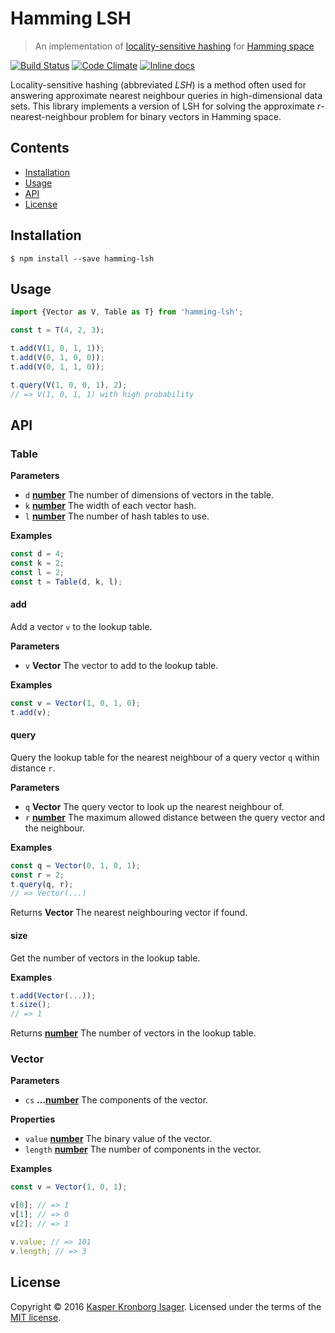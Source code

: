 # Hamming LSH

> An implementation of [locality-sensitive hashing](https://en.wikipedia.org/wiki/Locality-sensitive_hashing) for [Hamming space](https://en.wikipedia.org/wiki/Hamming_space)

[![Build Status](https://travis-ci.org/kasperisager/hamming-lsh.svg?branch=master)](https://travis-ci.org/kasperisager/hamming-lsh) [![Code Climate](https://codeclimate.com/github/kasperisager/hamming-lsh/badges/gpa.svg)](https://codeclimate.com/github/kasperisager/hamming-lsh) [![Inline docs](http://inch-ci.org/github/kasperisager/hamming-lsh.svg?branch=master)](http://inch-ci.org/github/kasperisager/hamming-lsh)

Locality-sensitive hashing (abbreviated _LSH_) is a method often used for answering approximate nearest neighbour queries in high-dimensional data sets. This library implements a version of LSH for solving the approximate _r_-nearest-neighbour problem for binary vectors in Hamming space.

## Contents

-   [Installation](#installation)
-   [Usage](#usage)
-   [API](#api)
-   [License](#license)

## Installation

```console
$ npm install --save hamming-lsh
```

## Usage

```js
import {Vector as V, Table as T} from 'hamming-lsh';

const t = T(4, 2, 3);

t.add(V(1, 0, 1, 1));
t.add(V(0, 1, 0, 0));
t.add(V(0, 1, 1, 0));

t.query(V(1, 0, 0, 1), 2);
// => V(1, 0, 1, 1) with high probability
```

## API

### Table

**Parameters**

-   `d` **[number](https://developer.mozilla.org/en-US/docs/Web/JavaScript/Reference/Global_Objects/Number)** The number of dimensions of vectors in the table.
-   `k` **[number](https://developer.mozilla.org/en-US/docs/Web/JavaScript/Reference/Global_Objects/Number)** The width of each vector hash.
-   `l` **[number](https://developer.mozilla.org/en-US/docs/Web/JavaScript/Reference/Global_Objects/Number)** The number of hash tables to use.

**Examples**

```javascript
const d = 4;
const k = 2;
const l = 2;
const t = Table(d, k, l);
```

#### add

Add a vector `v` to the lookup table.

**Parameters**

-   `v` **Vector** The vector to add to the lookup table.

**Examples**

```javascript
const v = Vector(1, 0, 1, 0);
t.add(v);
```

#### query

Query the lookup table for the nearest neighbour of a query vector `q` within distance `r`.

**Parameters**

-   `q` **Vector** The query vector to look up the nearest neighbour of.
-   `r` **[number](https://developer.mozilla.org/en-US/docs/Web/JavaScript/Reference/Global_Objects/Number)** The maximum allowed distance between the query vector and the neighbour.

**Examples**

```javascript
const q = Vector(0, 1, 0, 1);
const r = 2;
t.query(q, r);
// => Vector(...)
```

Returns **Vector** The nearest neighbouring vector if found.

#### size

Get the number of vectors in the lookup table.

**Examples**

```javascript
t.add(Vector(...));
t.size();
// => 1
```

Returns **[number](https://developer.mozilla.org/en-US/docs/Web/JavaScript/Reference/Global_Objects/Number)** The number of vectors in the lookup table.

### Vector

**Parameters**

-   `cs` **...[number](https://developer.mozilla.org/en-US/docs/Web/JavaScript/Reference/Global_Objects/Number)** The components of the vector.

**Properties**

-   `value` **[number](https://developer.mozilla.org/en-US/docs/Web/JavaScript/Reference/Global_Objects/Number)** The binary value of the vector.
-   `length` **[number](https://developer.mozilla.org/en-US/docs/Web/JavaScript/Reference/Global_Objects/Number)** The number of components in the vector.

**Examples**

```javascript
const v = Vector(1, 0, 1);

v[0]; // => 1
v[1]; // => 0
v[2]; // => 1

v.value; // => 101
v.length; // => 3
```

## License

Copyright © 2016 [Kasper Kronborg Isager](https://github.com/kasperisager). Licensed under the terms of the [MIT license](LICENSE.md).
